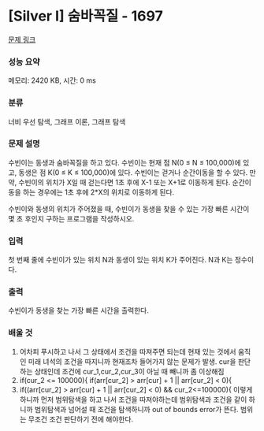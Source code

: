 # [Silver I] 숨바꼭질 - 1697 

[문제 링크](https://www.acmicpc.net/problem/1697) 

### 성능 요약

메모리: 2420 KB, 시간: 0 ms

### 분류

너비 우선 탐색, 그래프 이론, 그래프 탐색

### 문제 설명

<p>수빈이는 동생과 숨바꼭질을 하고 있다. 수빈이는 현재 점 N(0 ≤ N ≤ 100,000)에 있고, 동생은 점 K(0 ≤ K ≤ 100,000)에 있다. 수빈이는 걷거나 순간이동을 할 수 있다. 만약, 수빈이의 위치가 X일 때 걷는다면 1초 후에 X-1 또는 X+1로 이동하게 된다. 순간이동을 하는 경우에는 1초 후에 2*X의 위치로 이동하게 된다.</p>

<p>수빈이와 동생의 위치가 주어졌을 때, 수빈이가 동생을 찾을 수 있는 가장 빠른 시간이 몇 초 후인지 구하는 프로그램을 작성하시오.</p>

### 입력 

 <p>첫 번째 줄에 수빈이가 있는 위치 N과 동생이 있는 위치 K가 주어진다. N과 K는 정수이다.</p>

### 출력 

 <p>수빈이가 동생을 찾는 가장 빠른 시간을 출력한다.</p>

### 배울 것
1) 어차피 푸시하고 나서 그 상태에서 조건을 따져주면 되는데 현재 있는 것에서 움직인 미래 녀석의 조건을 따지니까 현재조차 들어가지 않는 문제가 발생. cur을 판단하는 상태인데 조건에 cur_1,cur_2,cur_3이 아닐 때 빼니까 좀 이상해짐
2) if(cur_2 <= 100000){
       if(arr[cur_2] > arr[cur] + 1 || arr[cur_2] < 0){
3) if((arr[cur_2] > arr[cur] + 1 || arr[cur_2] < 0) && cur_2<=100000){
이렇게 하니까 먼저 범위탐색을 하고 나서 조건을 따져야하는데 범위탐색과 조건을 같이 하니까 범위탐색과 넘어설 때 조건을 탐색하니까 out of bounds error가 뜬다. 범위는 무조건 조건 판단하기 전에 해야한다.


